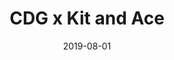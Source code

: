 ---
path: "/projects/campaigns/cdg-kit"
date: "2019-08-01"
title: "CDG x Kit and Ace"
cover: "/static/cdgxkit/CDGKit.jpeg"
origin: "/projects/campaigns"
imageFolder: "cdgxkit"
---